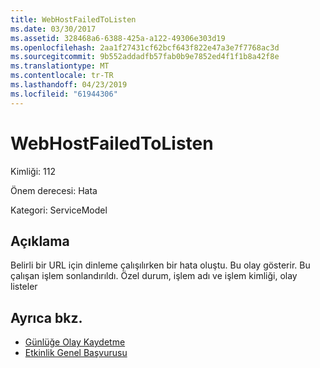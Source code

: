 ```yaml
---
title: WebHostFailedToListen
ms.date: 03/30/2017
ms.assetid: 328468a6-6388-425a-a122-49306e303d19
ms.openlocfilehash: 2aa1f27431cf62bcf643f822e47a3e7f7768ac3d
ms.sourcegitcommit: 9b552addadfb57fab0b9e7852ed4f1f1b8a42f8e
ms.translationtype: MT
ms.contentlocale: tr-TR
ms.lasthandoff: 04/23/2019
ms.locfileid: "61944306"
---
```

# <a name="webhostfailedtolisten"></a>WebHostFailedToListen
Kimliği: 112  
  
 Önem derecesi: Hata  
  
 Kategori: ServiceModel  
  
## <a name="description"></a>Açıklama  
 Belirli bir URL için dinleme çalışılırken bir hata oluştu. Bu olay gösterir. Bu çalışan işlem sonlandırıldı. Özel durum, işlem adı ve işlem kimliği, olay listeler  
  
## <a name="see-also"></a>Ayrıca bkz.

- [Günlüğe Olay Kaydetme](../../../../../docs/framework/wcf/diagnostics/event-logging/index.md)
- [Etkinlik Genel Başvurusu](../../../../../docs/framework/wcf/diagnostics/event-logging/events-general-reference.md)
